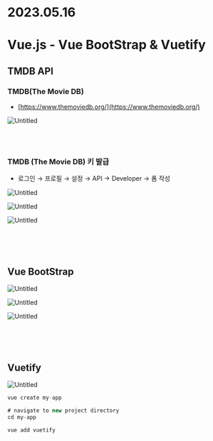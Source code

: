 # 2023.05.16

# Vue.js - Vue BootStrap & Vuetify

## TMDB API

### TMDB(The Movie DB)

- [https://www.themoviedb.org/](https://www.themoviedb.org/)

![Untitled](2023%2005%2016%20a1c43d316cb042e893f78280cc2af20b/Untitled.png)

<br>
<br>

### TMDB (The Movie DB) 키 발급

- 로그인 → 프로필 → 설정 → API → Developer → 폼 작성

![Untitled](2023%2005%2016%20a1c43d316cb042e893f78280cc2af20b/Untitled%201.png)

![Untitled](2023%2005%2016%20a1c43d316cb042e893f78280cc2af20b/Untitled%202.png)

![Untitled](2023%2005%2016%20a1c43d316cb042e893f78280cc2af20b/Untitled%203.png)

<br>
<br>

<br>

## Vue BootStrap

![Untitled](2023%2005%2016%20a1c43d316cb042e893f78280cc2af20b/Untitled%204.png)

![Untitled](2023%2005%2016%20a1c43d316cb042e893f78280cc2af20b/Untitled%205.png)

![Untitled](2023%2005%2016%20a1c43d316cb042e893f78280cc2af20b/Untitled%206.png)

<br>
<br>

<br>

## Vuetify

![Untitled](2023%2005%2016%20a1c43d316cb042e893f78280cc2af20b/Untitled%207.png)

```jsx
vue create my-app

# navigate to new project directory
cd my-app
```

```jsx
vue add vuetify
```